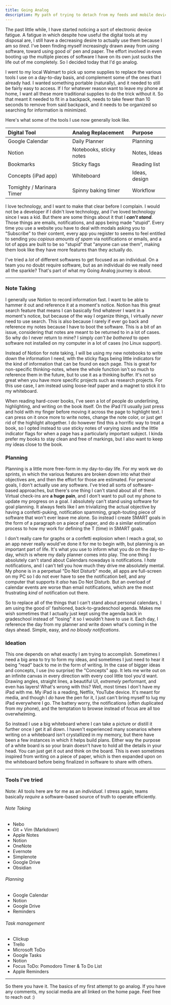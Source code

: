 ```yaml
---
title: Going Analog
description: My path of trying to detach from my feeds and mobile devices, resolve the constant app fatigue I experience, and create a system for myself to effectively manage my notes, plans, and tasks in any given moment.
---
```


The past little while, I have started noticing a sort of electronic device fatigue. A fatigue in which despite how useful the digital tools at my disposal are, I still have a decreasing desire to actually use them because I am so _tired_. I've been finding myself increasingly drawn away from using software, toward using good ol' pen and paper. The effort involved in even booting up the multiple pieces of software I have on its own just sucks the life out of me completely. So I decided today that I'd go analog.

I went to my local Walmart to pick up some supplies to replace the various tools I use on a day-to-day basis, and complement some of the ones that I already had. I wanted something portable (naturally), and it needed to still be fairly easy to access. If I for whatever reason want to leave my phone at home, I want all these more traditional supplies to do the trick without it. So that meant it needed to fit in a backpack, needs to take fewer than 10 seconds to remove from said backpack, and it needs to be organized so searching for information is minimized.

Here's what some of the tools I use now generally look like.

| Digital Tool                  | Analog Replacement      | Purpose         |
| :---------------------------- | :---------------------- | :-------------- |
| Google Calendar               | Daily Planner           | Planning        |
| Notion                        | Notebooks, sticky notes | Notes, Ideas    |
| Bookmarks                     | Sticky flags            | Reading list    |
| Concepts (iPad app)           | Whiteboard              | Ideas, design   |
| Tomighty / Marinara Timer     | Spinny baking timer     | Workflow        |


I love technology, and I want to make that clear before I complain. I would not be a developer if I didn't love technology, and I've loved technology since I was a kid. But there are some things about it that I _**can't stand**_. Those things are emails, notifications, and apps being made "stupid". Every time you use a website you have to deal with modals asking you to "Subscribe" to their content, every app you register to seems to feel entitled to sending you _copious amounts of spam_ via notifications or emails, and a lot of apps are built to be so "stupid" that "anyone can use them", making them look like they have more features than they actually do.

I've tried a _lot_ of different softwares to get focused as an individual. On a team you no doubt require software, but as an individual do we really need all the sparkle? That's part of what my Going Analog journey is about.


---


### Note Taking

I generally use Notion to record information fast. I want to be able to hammer it out and reference it at a moment's notice. Notion has this great search feature that means I can basically find whatever I want in a moment's notice, but because of the way I organize things, I virtually _never_ need to use search. This is also because I rarely if ever go back and reference my notes because I have to boot the software. This is a bit of an issue, considering that notes are meant to be returned to in a lot of cases. So why do I never return to mine? I simply _can't be bothered_ to open software not installed on my computer in a lot of cases (no Linux support).

Instead of Notion for note taking, I will be using my new notebooks to write down the information I need, with the sticky flags being little indicators for the kind of information that can be found on each page. This is great for non-specific thinking-notes, where the whole function isn't so much to reference them in the future, but to use it as a thinking buffer. It's not so great when you have more specific projects such as research projects. For this use case, I am instead using loose-leaf paper and a magnet to stick it to my whiteboard.

When reading hard-cover books, I've seen a lot of people do underlining, highlighting, and writing on the book itself. On the iPad I'll usually just press and hold with my finger before moving it across the page to highlight text. I can press on it once more to write notes, change the note color, or just get rid of the highlight altogether. I do however find this a horrific way to treat a book, so I opted instead to use sticky notes of varying sizes and the little indicator flags for when a page has a particularly important subject. I kinda prefer my books to stay clean and free of markings, but I also want to keep my ideas close to the book.


### Planning

Planning is a little more free-form in my day-to-day life. For my work we do sprints, in which the various features are broken down into what their objectives are, and then the effort for those are estimated. For personal goals, I don't actually use any software. I've tried all sorts of software-based approaches, but there's one thing I can't stand about all of them. Virtual check-ins are **a huge pain**, and I don't want to pull out my phone to update my progress on a goal. I absolutely can't stand using software for goal planning. It always feels like I am trivializing the actual objective by having a confetti-puking, notification spamming, graph-touting piece of software that won't ever leave me alone. So instead I create SMART goals in the form of a paragraph on a piece of paper, and do a similar estimation process to how my work for defining the T (time) in SMART goals.

I don't really care for graphs or a confetti explosion when I reach a goal, so an app never really would've done it for me to begin with, but planning is an important part of life. It's what you use to inform what you do on the day-to-day, which is where my daily planner comes into play. The one thing I absolutely can't stand about Calendars nowadays is notifications. I _hate_ notifications, and I can't tell you how much they drive me absolutely mental. My phone is in a perpetual "Do Not Disturb" mode, all apps are full-screen on my PC so I do not ever have to see the notification bell, and any computer that supports it _also_ has Do Not Disturb. But an overload of calendar events are worse than email notifications, which are the most frustrating _kind_ of notification out there.

So to replace all of the things that I can't stand about personal calendars, I am using the good ol' fashioned, back-to-gradeschool agenda. Makes me wish sometimes that I actually just kept using the agenda back in gradeschool instead of "losing" it so I wouldn't have to use it. Each day, I reference the day from my planner and write down what's coming in the days ahead. Simple, easy, and _no bloody notifications_.


### Ideation

This one depends on what exactly I am trying to accomplish. Sometimes I need a big area to try to form my ideas, and sometimes I just need to hear it being "read" back to me in the form of writing. In the case of bigger ideas and concepts, I use (no surprise) the "Concepts" app. It lets me write out on an infinite canvas in every direction with every cool little tool you'd want. Drawing angles, straight lines, a beautiful UI, _extremely_ performant, and even has layers! What's wrong with this? Well, most times I don't have my iPad with me. My iPad is a reading, Netflix, YouTube device. It's meant for media, and though I _do_ have the pen for it, I just can't bring myself to lug my iPad everywhere I go. The battery worry, the notifications (often duplicated from my phone), and the temptation to browse instead of focus are all too overwhelming.

So instead I use a big whiteboard where I can take a picture or distill it further once I get it all down. I haven't experienced many scenarios where writing on a whiteboard isn't crystallized in my memory, but there have been a few instances in which it helps build plans. Either way the purpose of a white board is so your brain doesn't have to hold all the details in your head. You can just get it out and think on the board. This is even sometimes inspired from writing on a piece of paper, which is then expanded upon on the whiteboard before being finalized in software to share with others.

---


### Tools I've tried

Note: All tools here are for me as an _individual_. I stress again, teams basically _require_ a software-based source of truth to operate efficiently.

###### Note Taking
- Nebo
- Git + Vim (Markdown)
- Apple Notes
- Notion
- OneNote
- Evernote
- Simplenote
- Google Drive
- Obsidian

###### Planning
- Google Calendar
- Notion
- Google Drive
- Reminders

###### Task management
- Clickup
- Trello
- Microsoft ToDo
- Google Tasks
- Notion
- Focus ToDo: Pomodoro Timer & To Do List
- Apple Reminders


---


So there you have it. The basics of my first attempt to go analog. If you have any comments, my social media are all linked on the home page. Feel free to reach out :)

